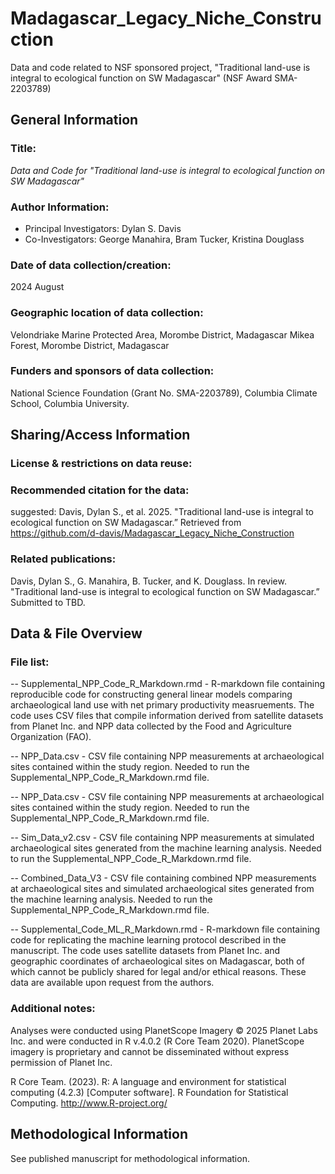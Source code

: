 # Madagascar_Legacy_Niche_Construction
Data and code related to NSF sponsored project, "Traditional land-use is integral to ecological function on SW Madagascar" (NSF Award SMA-2203789)

General Information
------------------

### Title:

*Data and Code for "Traditional land-use is integral to ecological function on SW Madagascar"*

### Author Information:

- Principal Investigators: Dylan S. Davis
- Co-Investigators:  George Manahira, Bram Tucker, Kristina Douglass

### Date of data collection/creation:

2024 August

### Geographic location of data collection:

Velondriake Marine Protected Area, Morombe District, Madagascar
Mikea Forest, Morombe District, Madagascar

### Funders and sponsors of data collection:

National Science Foundation (Grant No. SMA-2203789), Columbia Climate School, Columbia University.

Sharing/Access Information
--------------------------

### License & restrictions on data reuse:
<!-- Creative Commons Attribution 4.0 International (CC BY 4.0)  -->

### Recommended citation for the data:
suggested: Davis, Dylan S., et al. 2025. "Traditional land-use is integral to ecological function on SW Madagascar.” Retrieved from https://github.com/d-davis/Madagascar_Legacy_Niche_Construction


### Related publications:
Davis, Dylan S., G. Manahira, B. Tucker, and K. Douglass. In review. "Traditional land-use is integral to ecological function on SW Madagascar.” Submitted to TBD.

Data & File Overview
--------------------

### File list:
-- Supplemental_NPP_Code_R_Markdown.rmd - R-markdown file containing reproducible code for constructing general linear models comparing archaeological land use with net primary productivity measruements. The code uses CSV files that compile information derived from satellite datasets from Planet Inc. and NPP data collected by the Food and Agriculture Organization (FAO).

-- NPP_Data.csv - CSV file containing NPP measurements at archaeological sites contained within the study region. Needed to run the Supplemental_NPP_Code_R_Markdown.rmd file.

-- NPP_Data.csv - CSV file containing NPP measurements at archaeological sites contained within the study region. Needed to run the Supplemental_NPP_Code_R_Markdown.rmd file.

-- Sim_Data_v2.csv - CSV file containing NPP measurements at simulated archaeological sites generated from the machine learning analysis. Needed to run the Supplemental_NPP_Code_R_Markdown.rmd file.

-- Combined_Data_V3 - CSV file containing combined NPP measurements at archaeological sites and simulated archaeological sites generated from the machine learning analysis. Needed to run the Supplemental_NPP_Code_R_Markdown.rmd file.

-- Supplemental_Code_ML_R_Markdown.rmd - R-markdown file containing code for replicating the machine learning protocol described in the manuscript. The code uses satellite datasets from Planet Inc. and geographic coordinates of archaeological sites on Madagascar, both of which cannot be publicly shared for legal and/or ethical reasons. These data are available upon request from the authors.



### Additional notes:

Analyses were conducted using PlanetScope Imagery © 2025 Planet Labs Inc. and were conducted in R v.4.0.2 (R Core Team 2020). PlanetScope imagery is proprietary and cannot be disseminated without express permission of Planet Inc.

R Core Team. (2023). R: A language and environment for statistical computing (4.2.3) [Computer software]. R Foundation for Statistical Computing. http://www.R-project.org/



Methodological Information
--------------------------

See published manuscript for methodological information.
